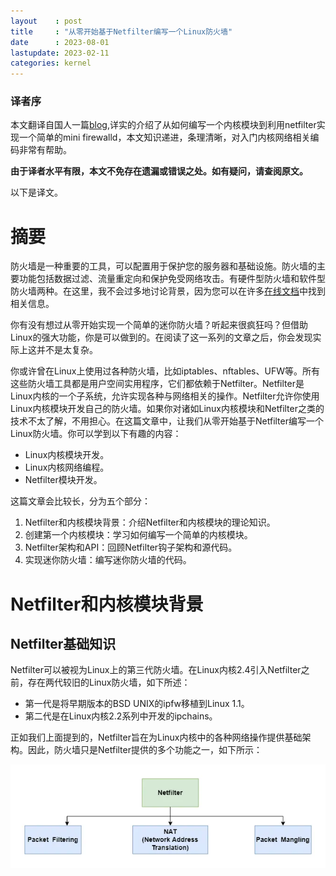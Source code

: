 ```yaml
---
layout    : post
title     : "从零开始基于Netfilter编写一个Linux防火墙"
date      : 2023-08-01
lastupdate: 2023-02-11
categories: kernel
---
```


### 译者序

本文翻译自国人一篇[blog](https://levelup.gitconnected.com/write-a-linux-firewall-from-scratch-based-on-netfilter-462013202686),详实的介绍了从如何编写一个内核模块到利用netfilter实现一个简单的mini firewalld，本文知识递进，条理清晰，对入门内核网络相关编码非常有帮助。

**由于译者水平有限，本文不免存在遗漏或错误之处。如有疑问，请查阅原文。**

以下是译文。

# 摘要 

防火墙是一种重要的工具，可以配置用于保护您的服务器和基础设施。防火墙的主要功能包括数据过滤、流量重定向和保护免受网络攻击。有硬件型防火墙和软件型防火墙两种。在这里，我不会过多地讨论背景，因为您可以在许多[在线文档](https://en.wikipedia.org/wiki/Firewall_(computing))中找到相关信息。

你有没有想过从零开始实现一个简单的迷你防火墙？听起来很疯狂吗？但借助Linux的强大功能，你是可以做到的。在阅读了这一系列的文章之后，你会发现实际上这并不是太复杂。

你或许曾在Linux上使用过各种防火墙，比如iptables、nftables、UFW等。所有这些防火墙工具都是用户空间实用程序，它们都依赖于Netfilter。Netfilter是Linux内核的一个子系统，允许实现各种与网络相关的操作。Netfilter允许你使用Linux内核模块开发自己的防火墙。如果你对诸如Linux内核模块和Netfilter之类的技术不太了解，不用担心。在这篇文章中，让我们从零开始基于Netfilter编写一个Linux防火墙。你可以学到以下有趣的内容：

- Linux内核模块开发。
- Linux内核网络编程。
- Netfilter模块开发。

这篇文章会比较长，分为五个部分：

1. Netfilter和内核模块背景：介绍Netfilter和内核模块的理论知识。
2. 创建第一个内核模块：学习如何编写一个简单的内核模块。
3. Netfilter架构和API：回顾Netfilter钩子架构和源代码。
4. 实现迷你防火墙：编写迷你防火墙的代码。

# Netfilter和内核模块背景
## Netfilter基础知识
Netfilter可以被视为Linux上的第三代防火墙。在Linux内核2.4引入Netfilter之前，存在两代较旧的Linux防火墙，如下所述：

- 第一代是将早期版本的BSD UNIX的ipfw移植到Linux 1.1。
- 第二代是在Linux内核2.2系列中开发的ipchains。

正如我们上面提到的，Netfilter旨在为Linux内核中的各种网络操作提供基础架构。因此，防火墙只是Netfilter提供的多个功能之一，如下所示：

![](/assets/img/mini_firewalld/1.png)
